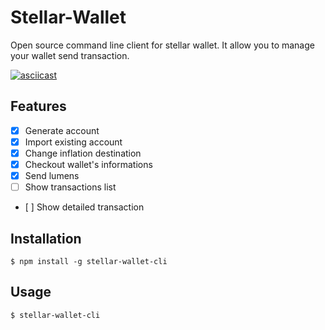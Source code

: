 # Stellar-Wallet
Open source command line client for stellar wallet. It allow you to manage your wallet send transaction.

[![asciicast](https://asciinema.org/a/157216.png)](https://asciinema.org/a/157216)

## Features

- [x] Generate account
- [x] Import existing account
- [x] Change inflation destination
- [x] Checkout wallet's informations
- [x] Send lumens
- [ ] Show transactions list
- [ ] Show detailed transaction

## Installation

`$ npm install -g stellar-wallet-cli`

## Usage

`$ stellar-wallet-cli`